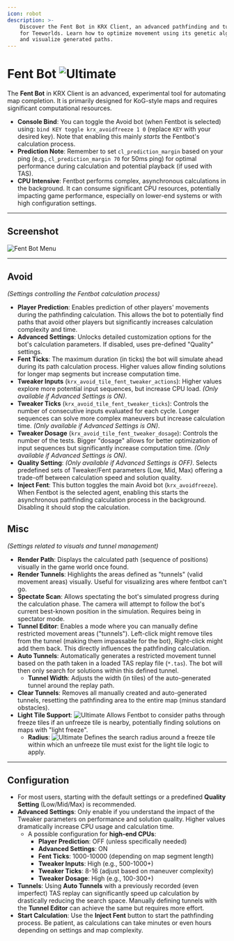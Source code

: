 ```yaml
---
icon: robot
description: >-
    Discover the Fent Bot in KRX Client, an advanced pathfinding and tunneling bot
    for Teeworlds. Learn how to optimize movement using its genetic algorithm, tweak inputs,
    and visualize generated paths.
---
```


# Fent Bot ![Ultimate](https://img.shields.io/badge/Ultimate-%23f76d6d?style=flat-square)
The **Fent Bot** in KRX Client is an advanced, experimental tool for automating map completion. It is primarily designed for KoG-style maps and requires significant computational resources.

- **Console Bind**: You can toggle the Avoid bot (when Fentbot is selected) using: `bind KEY toggle krx_avoidfreeze 1 0` (replace `KEY` with your desired key). Note that enabling this mainly *starts* the Fentbot's calculation process.
- **Prediction Note**: Remember to set `cl_prediction_margin` based on your ping (e.g., `cl_prediction_margin 70` for 50ms ping) for optimal performance during calculation and potential playback (if used with TAS).
- **CPU Intensive**: Fentbot performs complex, asynchronous calculations in the background. It can consume significant CPU resources, potentially impacting game performance, especially on lower-end systems or with high configuration settings.

---

## **Screenshot**
![Fent Bot Menu](https://raw.githubusercontent.com/Krixx1337/krxclient-docs/refs/heads/main/images/fentbot-menu.png)

---

## **Avoid**
*(Settings controlling the Fentbot calculation process)*
- **Player Prediction**: Enables prediction of other players' movements during the pathfinding calculation. This allows the bot to potentially find paths that avoid other players but significantly increases calculation complexity and time.
- **Advanced Settings**: Unlocks detailed customization options for the bot's calculation parameters. If disabled, uses pre-defined "Quality" settings.
- **Fent Ticks**: The maximum duration (in ticks) the bot will simulate ahead during its path calculation process. Higher values allow finding solutions for longer map segments but increase computation time.
- **Tweaker Inputs** (`krx_avoid_tile_fent_tweaker_actions`): Higher values explore more potential input sequences, but increase CPU load. *(Only available if Advanced Settings is ON)*.
- **Tweaker Ticks** (`krx_avoid_tile_fent_tweaker_ticks`): Controls the number of consecutive inputs evaluated for each cycle. Longer sequences can solve more complex maneuvers but increase calculation time. *(Only available if Advanced Settings is ON)*.
- **Tweaker Dosage** (`krx_avoid_tile_fent_tweaker_dosage`): Controls the number of the tests. Bigger "dosage" allows for better optimization of input sequences but significantly increase computation time. *(Only available if Advanced Settings is ON)*.
- **Quality Setting**: *(Only available if Advanced Settings is OFF)*. Selects predefined sets of Tweaker/Fent parameters (Low, Mid, Max) offering a trade-off between calculation speed and solution quality.
- **Inject Fent**: This button toggles the main Avoid bot (`krx_avoidfreeze`). When Fentbot is the selected agent, enabling this starts the asynchronous pathfinding calculation process in the background. Disabling it should stop the calculation.

## **Misc**
*(Settings related to visuals and tunnel management)*
- **Render Path**: Displays the calculated path (sequence of positions) visually in the game world once found.
- **Render Tunnels**: Highlights the areas defined as "tunnels" (valid movement areas) visually. Useful for visualizing ares where fentbot can't go.
- **Spectate Scan**: Allows spectating the bot's simulated progress during the calculation phase. The camera will attempt to follow the bot's current best-known position in the simulation. Requires being in spectator mode.
- **Tunnel Editor**: Enables a mode where you can manually define restricted movement areas ("tunnels"). Left-click might remove tiles from the tunnel (making them impassable for the bot), Right-click might add them back. This directly influences the pathfinding calculation.
- **Auto Tunnels**: Automatically generates a restricted movement tunnel based on the path taken in a loaded TAS replay file (`*.tas`). The bot will then only search for solutions within this defined tunnel.
  - **Tunnel Width**: Adjusts the width (in tiles) of the auto-generated tunnel around the replay path.
- **Clear Tunnels**: Removes all manually created and auto-generated tunnels, resetting the pathfinding area to the entire map (minus standard obstacles).
- **Light Tile Support**: ![Ultimate](https://img.shields.io/badge/Ultimate-%23f76d6d?style=flat-square) Allows Fentbot to consider paths through freeze tiles if an unfreeze tile is nearby, potentially finding solutions on maps with "light freeze".
  - **Radius**: ![Ultimate](https://img.shields.io/badge/Ultimate-%23f76d6d?style=flat-square) Defines the search radius around a freeze tile within which an unfreeze tile must exist for the light tile logic to apply.

---

## **Configuration**
- For most users, starting with the default settings or a predefined **Quality Setting** (Low/Mid/Max) is recommended.
- **Advanced Settings**: Only enable if you understand the impact of the Tweaker parameters on performance and solution quality. Higher values dramatically increase CPU usage and calculation time.
  - A possible configuration for **high-end CPUs**:
    - **Player Prediction**: OFF (unless specifically needed)
    - **Advanced Settings**: ON
    - **Fent Ticks**: 1000-10000 (depending on map segment length)
    - **Tweaker Inputs**: High (e.g., 500-1000+)
    - **Tweaker Ticks**: 8-16 (adjust based on maneuver complexity)
    - **Tweaker Dosage**: High (e.g., 100-300+)
- **Tunnels**: Using **Auto Tunnels** with a previously recorded (even imperfect) TAS replay can significantly speed up calculation by drastically reducing the search space. Manually defining tunnels with the **Tunnel Editor** can achieve the same but requires more effort.
- **Start Calculation**: Use the **Inject Fent** button to start the pathfinding process. Be patient, as calculations can take minutes or even hours depending on settings and map complexity.

